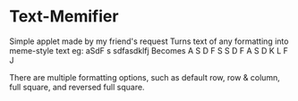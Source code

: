 # Text-Memifier
Simple applet made by my friend's request
Turns text of any formatting into meme-style text eg:
  aSdF s   sdfasdklfj
Becomes
  A S D F S S D F A S D K L F J
  
There are multiple formatting options, such as default row, row & column, full square, and reversed full square.
